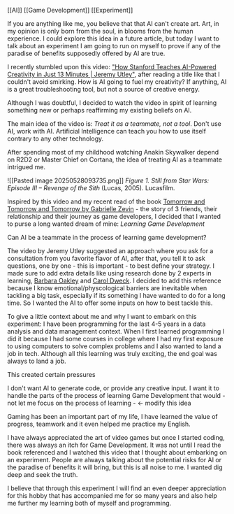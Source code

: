 [[AI]] [[Game Development]] [[Experiment]]

If you are anything like me, you believe that that AI can't create art. Art, in my opinion is only born from the soul, in blooms from the human experience. I could explore this idea in a future article, but today I want to talk about an experiment I am going to run on myself to prove if any of the paradise of benefits supposedly offered by AI are true.

I recently stumbled upon this video: ["How Stanford Teaches AI-Powered Creativity in Just 13 Minutes | Jeremy Utley"](https://www.youtube.com/watch?v=wv779vmyPVY), after reading a title like that I couldn't avoid smirking. How is AI going to fuel my creativity? If anything, AI is a great troubleshooting tool, but not a source of creative energy. 

Although I was doubtful, I decided to watch the video in spirit of learning something new or perhaps reaffirming my existing beliefs on AI.

The main idea of the video is: *Treat it as a teammate, not a tool*. Don't use AI, work with AI. Artificial Intelligence can teach you how to use itself contrary to any other technology.

After spending most of my childhood watching Anakin Skywalker depend on R2D2 or Master Chief on Cortana, the idea of treating AI as a teammate intrigued me.

![[Pasted image 20250528093735.png]]
_Figure 1. Still from_ _Star Wars: Episode III – Revenge of the Sith_ (Lucas, 2005). Lucasfilm.

Inspired by this video and my recent read of the book [Tomorrow and Tomorrow and Tomorrow by Gabrielle Zevin](https://en.wikipedia.org/wiki/Tomorrow,_and_Tomorrow,_and_Tomorrow_(novel)) - the story of 3 friends, their relationship and their journey as game developers, I decided that I wanted to purse a long wanted dream of mine: *Learning Game Development*

Can AI be a teammate in the process of learning game development? 

The video by Jeremy Utley suggested an approach where you ask for a consultation from you favorite flavor of AI, after that, you tell it to ask questions, one by one - this is important - to best define your strategy. I made sure to add extra details like using research done by 2 experts in learning, [Barbara Oakley](https://barbaraoakley.com/) and [Carol Dweck](https://profiles.stanford.edu/carol-dweck). I decided to add this reference because I know emotional/physcological barriers are inevitable when tackling a big task, especially if its something I have wanted to do for a long time. So I wanted the AI to offer some inputs on how to best tackle this. 


To give a little context about me and why I want to embark on this experiment: I have been programming for the last 4-5 years in a data analysis and data management context. When I first learned programming I did it because I had some courses in college where I had my first exposure to using computers to solve complex problems and I also wanted to land a job in tech. Although all this learning was truly exciting, the end goal was always to land a job. 

This created certain pressures


I don't want AI to generate code, or provide any creative input. I want it to handle the parts of the process of learning Game Development that would - not let me focus on the process of learning - <- modify this idea


Gaming has been an important part of my life, I have learned the value of progress, teamwork and it even helped me practice my English.

I have always appreciated the art of video games but once I started coding, there was always an itch for Game Development. It was not until I read the book referenced and I watched this video that I thought about embarking on an experiment. People are always talking about the potential risks for AI or the paradise of benefits it will bring, but this is all noise to me. I wanted dig deep and seek the truth. 

I believe that through this experiment I will find an even deeper appreciation for this hobby that has accompanied me for so many years and also help me further my learning both of myself and programming.